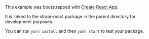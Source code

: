 This example was bootstrapped with [Create React App](https://github.com/facebook/create-react-app).

It is linked to the strapi-react package in the parent directory for development purposes.

You can run `yarn install` and then `yarn start` to test your package.
